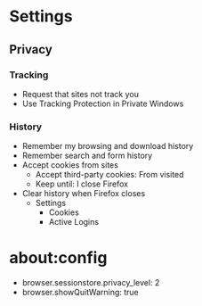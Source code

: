 #   Settings

##   Privacy

### Tracking

*   Request that sites not track you
*   Use Tracking Protection in Private Windows

### History

*   Remember my browsing and download history
*   Remember search and form history
*   Accept cookies from sites
    *   Accept third-party cookies: From visited
    *   Keep until: I close Firefox
*   Clear history when Firefox closes
    *   Settings
        *   Cookies
        *   Active Logins

#   about:config

*   browser.sessionstore.privacy_level: 2
*   browser.showQuitWarning: true
